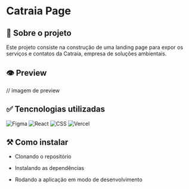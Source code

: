 # Catraia Page

## 🎈 Sobre o projeto
Este projeto consiste na construção de uma landing page para expor os serviços e contatos da Catraia, empresa de soluções ambientais.

## 👁 Preview
// imagem de preview

## ✅ Tencnologias utilizadas
![Figma](https://img.shields.io/badge/Figma-F24E1E?style=for-the-badge&logo=figma&logoColor=white)
![React](https://img.shields.io/badge/React-20232A?style=for-the-badge&logo=react&logoColor=61DAFB)
![CSS](https://img.shields.io/badge/CSS3-1572B6?style=for-the-badge&logo=css3&logoColor=white)
![Vercel](https://img.shields.io/badge/Figma-F24E1E?style=for-the-badge&logo=figma&logoColor=white)

## ⚒️ Como instalar

- Clonando o repositório

- Instalando as dependências

- Rodando a aplicação em modo de desenvolvimento